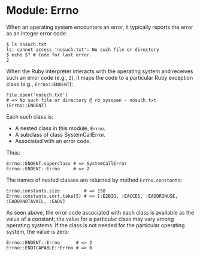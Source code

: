 # Module: Errno
    

When an operating system encounters an error, it typically reports the error
as an integer error code:

    $ ls nosuch.txt
    ls: cannot access 'nosuch.txt': No such file or directory
    $ echo $? # Code for last error.
    2

When the Ruby interpreter interacts with the operating system and receives
such an error code (e.g., `2`), it maps the code to a particular Ruby
exception class (e.g., `Errno::ENOENT`):

    File.open('nosuch.txt')
    # => No such file or directory @ rb_sysopen - nosuch.txt (Errno::ENOENT)

Each such class is:

*   A nested class in this module, `Errno`.
*   A subclass of class SystemCallError.
*   Associated with an error code.

Thus:

    Errno::ENOENT.superclass # => SystemCallError
    Errno::ENOENT::Errno     # => 2

The names of nested classes are returned by method `Errno.constants`:

    Errno.constants.size         # => 158
    Errno.constants.sort.take(5) # => [:E2BIG, :EACCES, :EADDRINUSE, :EADDRNOTAVAIL, :EADV]

As seen above, the error code associated with each class is available as the
value of a constant; the value for a particular class may vary among operating
systems. If the class is not needed for the particular operating system, the
value is zero:

    Errno::ENOENT::Errno      # => 2
    Errno::ENOTCAPABLE::Errno # => 0



